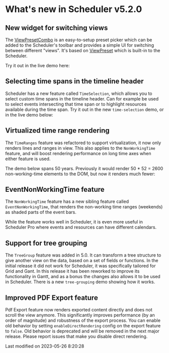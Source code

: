 # What's new in Scheduler v5.2.0

## New widget for switching views
The [ViewPresetCombo](#Scheduler/widget/ViewPresetCombo) is an easy-to-setup preset picker which can be added to the 
Scheduler's toolbar and provides a simple UI for switching between different "views". It's based on 
[ViewPreset](#Scheduler/preset/ViewPreset) which is built-in to the Scheduler.

Try it out in the live demo here:

<div class="external-example" data-file="./data/Scheduler/examples/widget/ViewPresetCombo.js"></div>

## Selecting time spans in the timeline header

Scheduler has a new feature called `TimeSelection`, which allows you to select custom time spans in the timeline header.
Can for example be used to select events intersecting that time span or to highlight resources available during the time
span. Try it out in the new `time-selection` demo, or in the live demo below:

<div class="external-example" data-file="Scheduler/feature/TimeSelection.js"></div>

## Virtualized time range rendering

The `TimeRanges` feature was refactored to support virtualization, it now only renders lines and ranges in view. This
also applies to the `NonWorkingTime` feature, and will boost rendering performance on long time axes when either
feature is used.

The demo below spans 50 years. Previously it would render 50 * 52 = 2600 non-working-time elements to the DOM, but now
it renders much fewer:

<div class="external-example" data-file="Scheduler/guides/whats-new/5.2.0/nonworkingtime.js"></div>

## EventNonWorkingTime feature

The `NonWorkingTime` feature has a new sibling feature called `EventNonWorkingTime`, that renders the non-working time 
ranges (weekends) as shaded parts of the event bars. 

<div class="external-example" data-file="Scheduler/feature/EventNonWorkingTime.js"></div>

While the feature works well in Scheduler, it is even more useful in Scheduler Pro where events and resources can have
different calendars.

## Support for tree grouping

The `TreeGroup` feature was added in 5.0. It can transform a tree structure to give another view on the data, based on a 
set of fields or functions. In the initial release it did not work for Scheduler, it was specifically tailored for Grid 
and Gant. In this release it has been reworked to improve its functionality in Gantt, and as a bonus the changes also 
allows it to be used in Scheduler. There is a new `tree-grouping` demo showing how it works. 

<div class="external-example" data-file="Scheduler/guides/whats-new/5.2.0/treegroup.js"></div>

## Improved PDF Export feature

Pdf Export feature now renders exported content directly and does not scroll the view anymore. This significantly
improves performance (by an order of magnitude) and robustness of the export process. You can enable old behavior by
setting `enableDirectRendering` config on the export feature to `false`. Old behavior is deprecated and will be removed
in the next major release. Please report issues that make you disable direct rendering.


<p class="last-modified">Last modified on 2023-05-26 8:20:28</p>